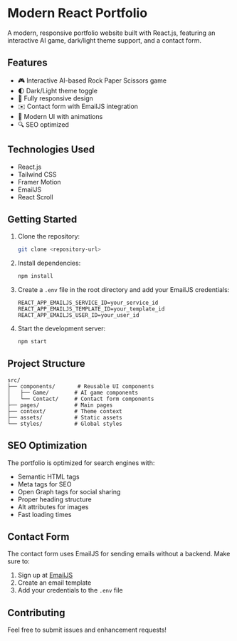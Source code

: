 # Modern React Portfolio

A modern, responsive portfolio website built with React.js, featuring an interactive AI game, dark/light theme support, and a contact form.

## Features

- 🎮 Interactive AI-based Rock Paper Scissors game
- 🌓 Dark/Light theme toggle
- 📱 Fully responsive design
- ✉️ Contact form with EmailJS integration
- 🎨 Modern UI with animations
- 🔍 SEO optimized

## Technologies Used

- React.js
- Tailwind CSS
- Framer Motion
- EmailJS
- React Scroll

## Getting Started

1. Clone the repository:
   ```bash
   git clone <repository-url>
   ```

2. Install dependencies:
   ```bash
   npm install
   ```

3. Create a `.env` file in the root directory and add your EmailJS credentials:
   ```
   REACT_APP_EMAILJS_SERVICE_ID=your_service_id
   REACT_APP_EMAILJS_TEMPLATE_ID=your_template_id
   REACT_APP_EMAILJS_USER_ID=your_user_id
   ```

4. Start the development server:
   ```bash
   npm start
   ```

## Project Structure

```
src/
├── components/       # Reusable UI components
│   ├── Game/        # AI game components
│   └── Contact/     # Contact form components
├── pages/           # Main pages
├── context/         # Theme context
├── assets/          # Static assets
└── styles/          # Global styles
```

## SEO Optimization

The portfolio is optimized for search engines with:
- Semantic HTML tags
- Meta tags for SEO
- Open Graph tags for social sharing
- Proper heading structure
- Alt attributes for images
- Fast loading times

## Contact Form

The contact form uses EmailJS for sending emails without a backend. Make sure to:
1. Sign up at [EmailJS](https://www.emailjs.com/)
2. Create an email template
3. Add your credentials to the `.env` file

## Contributing

Feel free to submit issues and enhancement requests!

